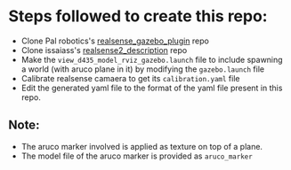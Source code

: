 # Steps followed to create this repo:
- Clone Pal robotics's [realsense_gazebo_plugin](https://github.com/pal-robotics/realsense_gazebo_plugin) repo
- Clone issaiass's [realsense2_description](https://github.com/issaiass/realsense2_description) repo
- Make the `view_d435_model_rviz_gazebo.launch` file to include spawning a world (with aruco plane in it) by modifying the `gazebo.launch` file
- Calibrate realsense camaera to get its `calibration.yaml` file
- Edit the generated yaml file to the format of the yaml file present in this repo.

## Note:
- The aruco marker involved is applied as texture on top of a plane.
- The model file of the aruco marker is provided as `aruco_marker`
